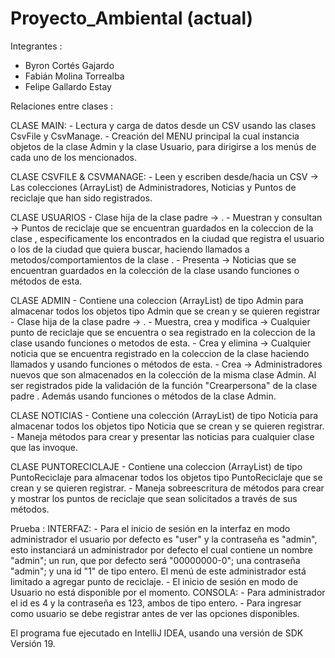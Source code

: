 # Proyecto_Ambiental (actual)

Integrantes : 
  - Byron Cortés Gajardo
  - Fabián Molina Torrealba
  - Felipe Gallardo Estay
  
Relaciones entre clases :
 
CLASE MAIN:
	- Lectura y carga de datos desde un CSV usando las clases CsvFile y CsvManage.
	- Creación del MENU principal la cual instancia objetos de la clase Admin y la clase Usuario, para dirigirse a los 
	  menús de cada uno de los mencionados. 

CLASE CSVFILE & CSVMANAGE:
	- Leen y escriben desde/hacia un CSV -> Las colecciones (ArrayList) de Administradores, Noticias y Puntos de 
	  reciclaje que han sido registrados.

CLASE USUARIOS
	- Clase hija de la clase padre -> <PersonaVirtual>.
	- Muestran y consultan -> Puntos de reciclaje que se encuentran guardados en la coleccion de la clase 
	  <PuntoReciclaje>, especificamente los encontrados en la ciudad que registra el usuario o los de la ciudad que 
	  quiera buscar, haciendo llamados a metodos/comportamientos de la clase <PuntoReciclaje>.
	- Presenta -> Noticias que se encuentran guardados en la colección de la clase <Noticias> usando funciones o 
	  métodos de esta.

CLASE ADMIN
	- Contiene una coleccion (ArrayList) de tipo Admin para almacenar todos los objetos tipo Admin que se crean y se 
	  quieren registrar
	- Clase hija de la clase padre -> <PersonaVirtual>.
	- Muestra, crea y modifica -> Cualquier punto de reciclaje que se encuentra o sea registrado en la coleccion de la 
	  clase <PuntoReciclaje> usando funciones o metodos de esta.
	- Crea y elimina -> Cualquier noticia que se encuentra registrado en la coleccion de la clase <Noticias> haciendo 
	  llamados y usando funciones o métodos de esta.
	- Crea -> Administradores nuevos que son almacenados en la colección de la misma clase Admin. Al ser registrados 
	  pide la validación de la función "Crearpersona" de la clase padre <PersonaVirtual>. Además usando funciones o 
	  métodos de la clase Admin.

CLASE NOTICIAS
	- Contiene una colección (ArrayList) de tipo Noticia para almacenar todos los objetos tipo Noticia que se crean y 
	  se quieren registrar.
	- Maneja métodos para crear y presentar las noticias para cualquier clase que las invoque.

CLASE PUNTORECICLAJE
	- Contiene una coleccion (ArrayList) de tipo PuntoReciclaje para almacenar todos los objetos tipo PuntoReciclaje 
	  que se crean y se quieren registrar.
	- Maneja sobreescritura de métodos para crear y mostrar los puntos de reciclaje que sean solicitados a través de 
	  sus métodos.


Prueba : 
    INTERFAZ: 
	- Para el inicio de sesión en la interfaz en modo administrador el usuario por defecto es "user" y la contraseña es 
	  "admin", esto instanciará un administrador por defecto el cual contiene un nombre "admin"; un run, que por defecto
	  será "00000000-0"; una contraseña "admin"; y una id "1" de tipo entero. El menú de este administrador está
	  limitado a agregar punto de reciclaje.
        - El inicio de sesión en modo de Usuario no está disponible por el momento.
    CONSOLA: 
	- Para administrador el id es 4 y la contraseña es 123, ambos de tipo entero. 
	- Para ingresar como usuario se debe registrar antes de ver las opciones disponibles. 

El programa fue ejecutado en IntelliJ IDEA, usando una versión de SDK Versión 19.
